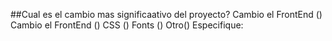 ##Cual es el cambio mas significaativo del proyecto?
Cambio el FrontEnd ()
Cambio el FrontEnd ()
CSS ()
Fonts ()
Otro()
Especifique:
